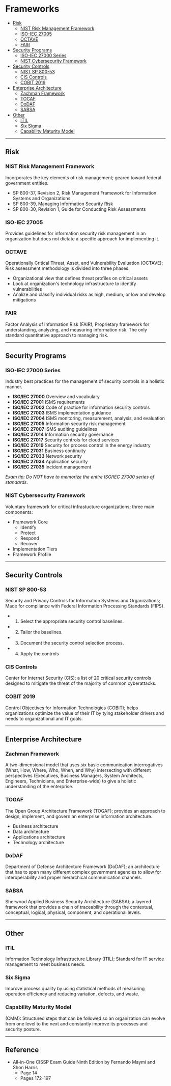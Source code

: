 # Frameworks

* [Risk](#risk)
   * [NIST Risk Management Framework](#nist-risk-management-framework)
   * [ISO-IEC 27005](#iso-iec-27005)
   * [OCTAVE](#octave)
   * [FAIR](#fair)
* [Security Programs](#security-programs)
   * [ISO-IEC 27000 Series](#iso-iec-27000-series)
   * [NIST Cybersecurity Framework](#nist-cybersecurity-framework)
* [Security Controls](#security-controls)
   * [NIST SP 800-53](#nist-sp-800-53)
   * [CIS Controls](#cis-controls)
   * [COBIT 2019](#cobit-2019)
* [Enterprise Architecture](#enterprise-architecture)
   * [Zachman Framework](#zachman-framework)
   * [TOGAF](#togaf)
   * [DoDAF](#dodaf)
   * [SABSA](#sabsa)
* [Other](#other)
   * [ITIL](#itil)
   * [Six Sigma](#six-sigma)
   * [Capability Maturity Model](#capability-maturity-model)

**********************************************************************   
## Risk

### NIST Risk Management Framework
Incorporates the key elements of risk management; geared toward federal government entities.
* SP 800-37, Revision 2, Risk Management Framework for Information Systems and Organizations
* SP 800-39, Managing Information Security Risk
* SP 800-30, Revision 1, Guide for Conducting Risk Assessments
   
### ISO-IEC 27005
Provides guidelines for information security risk management in an organization but does not dictate a specific approach for implementing it.

### OCTAVE
Operationally Critical Threat, Asset, and Vulnerability Evaluation (OCTAVE); Risk assessment methodology is divided into three phases.
* Organizational view that defines threat profiles on critical assets
* Look at organization's technology infrastructure to identify vulnerabilities
* Analize and classify individual risks as high, medium, or low and develop mitigations

### FAIR
Factor Analysis of Information Risk (FAIR); Proprietary framework for understanding, analyzing, and measuring information risk. The only standard quantitative approach to managing risk.

**********************************************************************   
## Security Programs

### ISO-IEC 27000 Series
Industry best practices for the management of security controls in a holistic manner.
* **ISO/IEC 27000** Overview and vocabulary
* **ISO/IEC 27001** ISMS requirements
* **ISO/IEC 27002** Code of practice for information security controls
* **ISO/IEC 27003** ISMS implementation guidance
* **ISO/IEC 27004** ISMS monitoring, measurement, analysis, and evaluation
* **ISO/IEC 27005** Information security risk management
* **ISO/IEC 27007** ISMS auditing guidelines
* **ISO/IEC 27014** Information security governance
* **ISO/IEC 27017** Security controls for cloud services
* **ISO/IEC 27019** Security for process control in the energy industry
* **ISO/IEC 27031** Business continuity
* **ISO/IEC 27033** Network security
* **ISO/IEC 27034** Application security
* **ISO/IEC 27035** Incident management

*Exam tip: Do NOT have to memorize the entire ISO/IEC 27000 series of standards.*

### NIST Cybersecurity Framework
Voluntary framework for critical infrastucture organizations; three main components:
* Framework Core
   * Identify
   * Protect
   * Respond
   * Recover 
* Implementation Tiers
* Framework Profile

********************************************************************** 
## Security Controls

### NIST SP 800-53
Security and Privacy Controls for Information Systems and Organizations; Made for compliance with Federal Information Processing Standards (FIPS).
* 1. Select the appropriate security control baselines.
* 2. Tailor the baselines.
* 3. Document the security control selection process.
* 4. Apply the controls

### CIS Controls
Center for Internet Security (CIS); a list of 20 critical security controls designed to mitigate the threat of the majority of common cyberattacks.

### COBIT 2019
Control Objectives for Information Technologies (COBIT); helps organizations optimize the value of their IT by tying stakeholder drivers and needs to organizational and IT goals.

**********************************************************************
## Enterprise Architecture

### Zachman Framework
A two-dimensional model that uses six basic communication interrogatives (What, How, Where, Who, When, and Why) intersecting with different perspectives (Executives, Business Managers, System Architects, Engineers, Technicians, and Enterprise-wide) to give a holistic understanding of the enterprise. 

### TOGAF
The Open Group Architecture Framework (TOGAF); provides an approach to design, implement, and govern an enterprise information architecture.
* Business architecture
* Data architecture
* Applications architecture
* Technology architecture

### DoDAF
Department of Defense Architecture Framework (DoDAF); an architecture that has to span many different complex government agencies to allow for interoperability and proper hierarchical communication channels.

### SABSA
Sherwood Applied Business Security Architecture (SABSA); a layered framework that provides a chain of traceability through the contextual, conceptual, logical, physical, component, and operational levels.

**********************************************************************   
## Other

### ITIL
Information Technology Infrastructure Library (ITIL); Standard for IT service management to meet business needs.
 
### Six Sigma
Improve process quality by using statistical methods of measuring operation efficiency and reducing variation, defects, and waste.  
 
### Capability Maturity Model
(CMM): Structured steps that can be followed so an organization can evolve from one level to the next and constantly improve its processes and security posture.

********************************************************************** 
## Reference
* All-in-One CISSP Exam Guide Ninth Edition by Fernando Maymi and Shon Harris
   * Page 14
   * Pages 172-197
